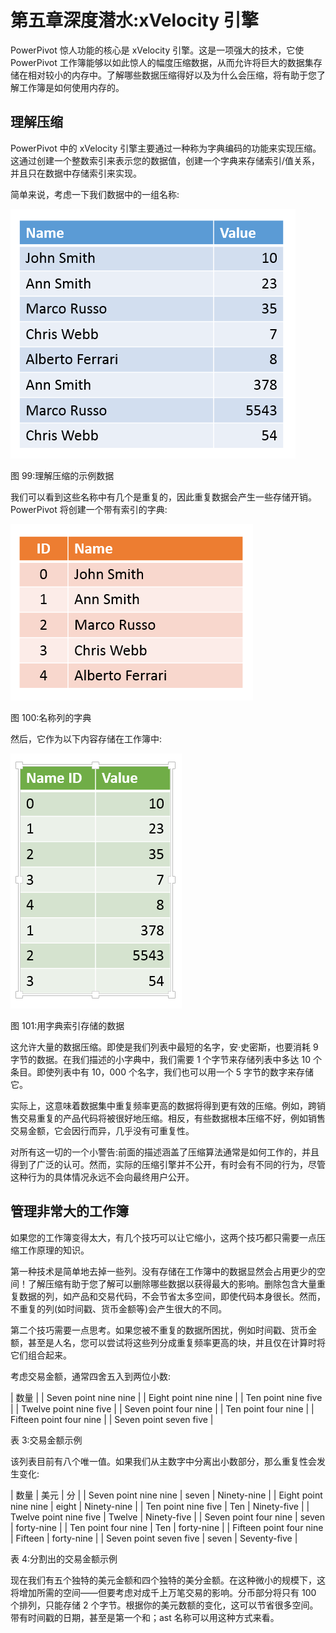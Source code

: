 # 第五章深度潜水:xVelocity 引擎

PowerPivot 惊人功能的核心是 xVelocity 引擎。这是一项强大的技术，它使 PowerPivot 工作簿能够以如此惊人的幅度压缩数据，从而允许将巨大的数据集存储在相对较小的内存中。了解哪些数据压缩得好以及为什么会压缩，将有助于您了解工作簿是如何使用内存的。

## 理解压缩

PowerPivot 中的 xVelocity 引擎主要通过一种称为字典编码的功能来实现压缩。这通过创建一个整数索引来表示您的数据值，创建一个字典来存储索引/值关系，并且只在数据中存储索引来实现。

简单来说，考虑一下我们数据中的一组名称:

![](img/image100.png)

图 99:理解压缩的示例数据

我们可以看到这些名称中有几个是重复的，因此重复数据会产生一些存储开销。PowerPivot 将创建一个带有索引的字典:

![](img/image101.png)

图 100:名称列的字典

然后，它作为以下内容存储在工作簿中:

![](img/image102.png)

图 101:用字典索引存储的数据

这允许大量的数据压缩。即使是我们列表中最短的名字，安·史密斯，也要消耗 9 字节的数据。在我们描述的小字典中，我们需要 1 个字节来存储列表中多达 10 个条目。即使列表中有 10，000 个名字，我们也可以用一个 5 字节的数字来存储它。

实际上，这意味着数据集中重复频率更高的数据将得到更有效的压缩。例如，跨销售交易重复的产品代码将被很好地压缩。相反，有些数据根本压缩不好，例如销售交易金额，它会因行而异，几乎没有可重复性。

对所有这一切的一个小警告:前面的描述涵盖了压缩算法通常是如何工作的，并且得到了广泛的认可。然而，实际的压缩引擎并不公开，有时会有不同的行为，尽管这种行为的具体情况永远不会向最终用户公开。

## 管理非常大的工作簿

如果您的工作簿变得太大，有几个技巧可以让它缩小，这两个技巧都只需要一点压缩工作原理的知识。

第一种技术是简单地去掉一些列。没有存储在工作簿中的数据显然会占用更少的空间！了解压缩有助于您了解可以删除哪些数据以获得最大的影响。删除包含大量重复数据的列，如产品和交易代码，不会节省太多空间，即使代码本身很长。然而，不重复的列(如时间戳、货币金额等)会产生很大的不同。

第二个技巧需要一点思考。如果您被不重复的数据所困扰，例如时间戳、货币金额，甚至是人名，您可以尝试将这些列分成重复频率更高的块，并且仅在计算时将它们组合起来。

考虑交易金额，通常四舍五入到两位小数:

| 数量 |
| Seven point nine nine |
| Eight point nine nine |
| Ten point nine five |
| Twelve point nine five |
| Seven point four nine |
| Ten point four nine |
| Fifteen point four nine |
| Seven point seven five |

表 3:交易金额示例

该列表目前有八个唯一值。如果我们从主数字中分离出小数部分，那么重复性会发生变化:

| 数量 | 美元 | 分 |
| Seven point nine nine | seven | Ninety-nine |
| Eight point nine nine | eight | Ninety-nine |
| Ten point nine five | Ten | Ninety-five |
| Twelve point nine five | Twelve | Ninety-five |
| Seven point four nine | seven | forty-nine |
| Ten point four nine | Ten | forty-nine |
| Fifteen point four nine | Fifteen | forty-nine |
| Seven point seven five | seven | Seventy-five |

表 4:分割出的交易金额示例

现在我们有五个独特的美元金额和四个独特的美分金额。在这种微小的规模下，这将增加所需的空间——但要考虑对成千上万笔交易的影响。分币部分将只有 100 个排列，只能存储 2 个字节。根据你的美元数额的变化，这可以节省很多空间。带有时间戳的日期，甚至是第一个和；ast 名称可以用这种方式来看。
